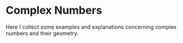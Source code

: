 # Complex Numbers

Here I collect some examples and explanations concerning complex numbers and their geometry.

